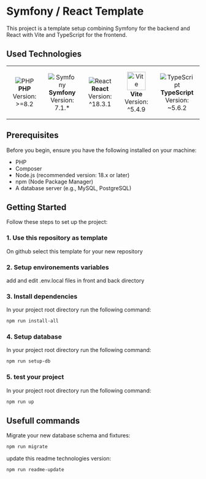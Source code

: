 # Symfony / React Template

This project is a template setup combining Symfony for the backend and React with Vite and TypeScript for the frontend.

## Used Technologies

<div align="center">
  <table>
    <tr>
      <td align="center" style="padding: 15px;">
        <img src="https://img.icons8.com/color/48/000000/php.png" alt="PHP" /><br/>
        <strong>PHP</strong><br/> Version: >=8.2
      </td>
      <td align="center" style="padding: 15px;">
        <img src="https://img.icons8.com/color/48/000000/symfony.png" alt="Symfony" /><br/>
        <strong>Symfony</strong><br/> Version: 7.1.*
      </td>
      <td align="center" style="padding: 15px;">
        <img src="https://img.icons8.com/color/48/000000/react-native.png" alt="React" /><br/>
        <strong>React</strong><br/> Version: ^18.3.1
      </td>
      <td align="center" style="padding: 15px;">
        <img src="https://vitejs.dev/logo.svg" alt="Vite" width="48" height="48" /><br/>
        <strong>Vite</strong><br/> Version: ^5.4.9
      </td>
      <td align="center" style="padding: 15px;">
        <img src="https://img.icons8.com/color/48/000000/typescript.png" alt="TypeScript" /><br/>
        <strong>TypeScript</strong><br/> Version: ~5.6.2
      </td>
    </tr>
  </table>
</div>

## Prerequisites

Before you begin, ensure you have the following installed on your machine:

- PHP
- Composer
- Node.js (recommended version: 18.x or later)
- npm (Node Package Manager)
- A database server (e.g., MySQL, PostgreSQL)

## Getting Started

Follow these steps to set up the project:

### 1. Use this repository as template

On github select this template for your new repository

### 2. Setup environements variables

add and edit .env.local files in front and back directory

### 3. Install dependencies

In your project root directory run the following command:

```bash
npm run install-all
```

### 4. Setup database

In your project root directory run the following command:

```bash
npm run setup-db
```

### 5. test your project

In your project root directory run the following command:

```bash
npm run up
```

## Usefull commands

Migrate your new database schema and fixtures:

```bash
npm run migrate
```

update this readme technologies version:

```bash
npm run readme-update
```
